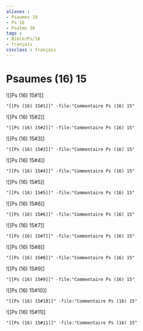 ```yaml
---
aliases : 
- Psaumes 16
- Ps 16
- Psalms 16
tags : 
- Bible/Ps/16
- français
cssclass : français
---
```


# Psaumes (16) 15

![[Ps (16) 15#1]]

```query
"[[Ps (16) 15#1]]" -file:"Commentaire Ps (16) 15"
```

![[Ps (16) 15#2]]

```query
"[[Ps (16) 15#2]]" -file:"Commentaire Ps (16) 15"
```

![[Ps (16) 15#3]]

```query
"[[Ps (16) 15#3]]" -file:"Commentaire Ps (16) 15"
```

![[Ps (16) 15#4]]

```query
"[[Ps (16) 15#4]]" -file:"Commentaire Ps (16) 15"
```

![[Ps (16) 15#5]]

```query
"[[Ps (16) 15#5]]" -file:"Commentaire Ps (16) 15"
```

![[Ps (16) 15#6]]

```query
"[[Ps (16) 15#6]]" -file:"Commentaire Ps (16) 15"
```

![[Ps (16) 15#7]]

```query
"[[Ps (16) 15#7]]" -file:"Commentaire Ps (16) 15"
```

![[Ps (16) 15#8]]

```query
"[[Ps (16) 15#8]]" -file:"Commentaire Ps (16) 15"
```

![[Ps (16) 15#9]]

```query
"[[Ps (16) 15#9]]" -file:"Commentaire Ps (16) 15"
```

![[Ps (16) 15#10]]

```query
"[[Ps (16) 15#10]]" -file:"Commentaire Ps (16) 15"
```

![[Ps (16) 15#11]]

```query
"[[Ps (16) 15#11]]" -file:"Commentaire Ps (16) 15"
```

